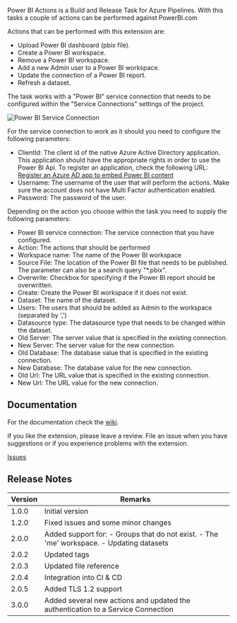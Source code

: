Power BI Actions is a Build and Release Task for Azure Pipelines. With this tasks a couple of actions can be performed against PowerBI.com

Actions that can be performed with this extension are:
* Upload Power BI dashboard (pbix file).
* Create a Power BI workspace.
* Remove a Power BI workspace.
* Add a new Admin user to a Power BI workspace.
* Update the connection of a Power BI report.
* Refresh a dataset.

The task works with a "Power BI" service connection that needs to be configured within the "Service Connections" settings of the project.

![Power BI Service Connection][serviceconnection]

For the service connection to work as it should you need to configure the following parameters:

* ClientId: The client id of the native Azure Active Directory application. This application should have the appropriate rights in order to use the Power BI Api. To register an application, check the following URL: [Register an Azure AD app to embed Power BI content](https://docs.microsoft.com/en-us/power-bi/developer/register-app)
* Username: The username of the user that will perform the actions. Make sure the account does not have Multi Factor authentication enabled.
* Password: The password of the user.

Depending on the action you choose within the task you need to supply the following parameters:
* Power BI service connection: The service connection that you have configured.
* Action: The actions that should be performed
* Workspace name: The name of the Power BI workspace
* Source File: The location of the Power BI file that needs to be published. The parameter can also be a search query "*.pbix".
* Overwrite: Checkbox for specifying if the Power BI report should be overwritten.
* Create: Create the Power BI workspace if it does not exist. 
* Dataset: The name of the dataset.
* Users: The users that should be added as Admin to the workspace (separated by ',')
* Datasource type: The datasource type that needs to be changed within the dataset.
* Old Server: The server value that is specified in the existing connection.
* New Server: The server value for the new connection.
* Old Database: The database value that is specified in the existing connection.
* New Database: The database value for the new connection.
* Old Url: The URL value that is specified in the existing connection.
* New Url: The URL value for the new connection.

## Documentation

For the documentation check the [wiki](https://github.com/MaikvanderGaag/msft-extensions/wiki).

If you like the extension, please leave a review. File an issue when you have suggestions or if you experience problems with the extension.

[Issues](https://github.com/MaikvanderGaag/msft-extensions/issues)

## Release Notes

| Version | Remarks                             |  
|---------|-------------------------------------|
| 1.0.0   | Initial version                     |
| 1.2.0   | Fixed issues and some minor changes |
| 2.0.0   | Added support for: - Groups that do not exist. - The 'me' workspace. - Updating datasets |
| 2.0.2   | Updated tags |
| 2.0.3   | Updated file reference |
| 2.0.4   | Integration into CI & CD |
| 2.0.5   | Added TLS 1.2 support |
| 3.0.0   | Added several new actions and updated the authentication to a Service Connection|

[serviceconnection]: https://github.com/maikvandergaag/msft-extensions/raw/master/docs/images/serviceconnection.png "Power BI Service Connection"